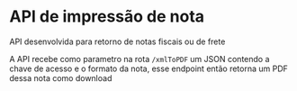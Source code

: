 # API de impressão de nota

API desenvolvida para retorno de notas fiscais ou de frete

A API recebe como parametro na rota `/xmlToPDF` um JSON contendo a chave de acesso e o formato da nota, esse endpoint então retorna um PDF dessa nota como download
